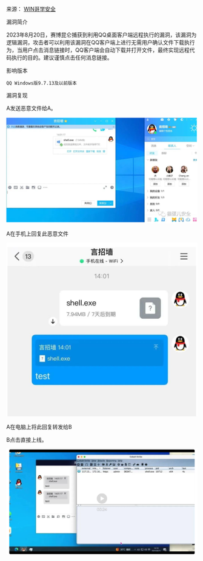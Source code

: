 来源： [WIN哥学安全](javascript:void(0);)

漏洞简介

​    2023年8月20日，赛博昆仑捕获到利用QQ桌面客户端远程执行的漏洞，该漏洞为逻辑漏洞，攻击者可以利用该漏洞在QQ客户端上进行无需用户确认文件下载执行为，当用户点击消息链接时，QQ客户端会自动下载并打开文件，最终实现远程代码执行的目的。建议谨慎点击任何消息链接。



影响版本

```
QQ Windows版9.7.13及以前版本
```


漏洞复现

A发送恶意文件给A。

![image-20230822091243864](./QQ桌面客户端远程执行.assets/image-20230822091243864.png)

A在手机上回复此恶意文件

![image-20230822091253944](./QQ桌面客户端远程执行.assets/image-20230822091253944.png)

A在电脑上将此回复转发给B

B点击直接上线。

![image-20230822091305578](./QQ桌面客户端远程执行.assets/image-20230822091305578.png)